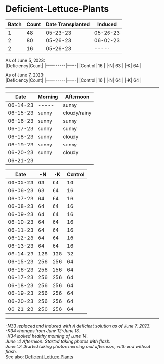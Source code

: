 # Deficient-Lettuce-Plants

|Batch|Count|Date Transplanted|Induced|
|-----|-----|-----------------|-------|
|  1  | 48 |   05-23-23   |05-26-23|
|  2  | 80 |   05-26-23   |06-02-23|
|  2  | 16 |   05-26-23   |-----|

As of June 5, 2023:  
|Deficiency|Count|
|----------|-----|
|Control| 16 |
|-N| 63 |
|-K| 64 |

As of June 7, 2023:  
|Deficiency|Count|
|----------|-----|
|Control| 16 |
|-N| 64 |
|-K| 64 |

---

|Date|Morning|Afternoon|
|----|-------|---------|
|06-14-23|-----|sunny|
|06-15-23|sunny|cloudy/rainy|
|06-16-23|sunny|sunny|
|06-17-23|sunny|sunny|
|06-18-23|sunny|cloudy|
|06-19-23|sunny|sunny|
|06-20-23|sunny|cloudy|
|06-21-23|||

|Date|-N|-K|Control|
|----|--|--|-------|
|06-05-23|63|64|16|
|06-06-23|63|64|16|
|06-07-23|64|64|16|
|06-08-23|64|64|16|
|06-09-23|64|64|16|
|06-10-23|64|64|16|
|06-11-23|64|64|16|
|06-12-23|64|64|16|
|06-13-23|64|64|16|
|06-14-23|128|128|32|
|06-15-23|256|256|64|
|06-16-23|256|256|64|
|06-17-23|256|256|64|
|06-18-23|256|256|64|
|06-19-23|256|256|64|
|06-20-23|256|256|64|
|06-21-23|256|256|64|

---

*-N33 replaced and induced with N deficient solution as of June 7, 2023.*  
*-K34 changes from June 12-June 13.*  
*-K34 looked healthy morning of June 14.*  
*June 14 Afternoon: Started taking photos with flash.*  
*June 15: Started taking photos morning and afternoon, with and without flash.*  
See also: [Deficient Lettuce Plants](https://docs.google.com/spreadsheets/d/1tsM6Py4OP15LFPLnA0kfek_sulDAHVhy0GFMe8xC9tk/edit#gid=1031994848)
